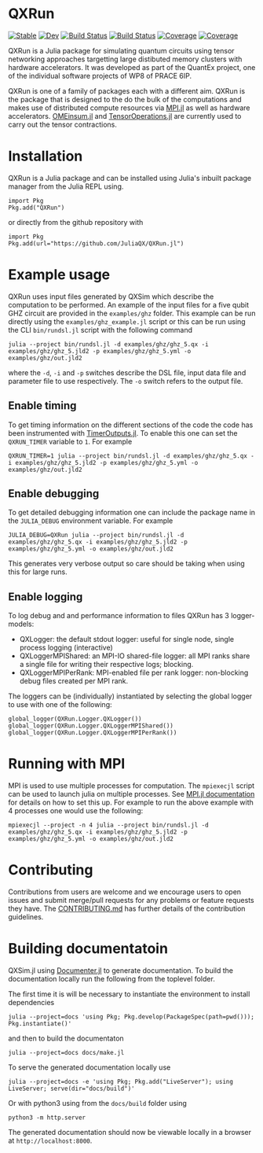 # QXRun

[![Stable](https://img.shields.io/badge/docs-stable-blue.svg)](https://JuliaQX.github.io/QXRun.jl/stable)
[![Dev](https://img.shields.io/badge/docs-dev-blue.svg)](https://JuliaQX.github.io/QXRun.jl/dev)
[![Build Status](https://github.com/JuliaQX/QXRun.jl/workflows/CI/badge.svg)](https://github.com/JuliaQX/QXRun.jl/actions)
[![Build Status](https://github.com/JuliaQX/QXRun.jl/badges/master/pipeline.svg)](https://github.com/JuliaQX/QXRun.jl/pipelines)
[![Coverage](https://github.com/JuliaQX/QXRun.jl/badges/master/coverage.svg)](https://github.com/JuliaQX/QXRun.jl/commits/master)
[![Coverage](https://codecov.io/gh/JuliaQX/QXRun.jl/branch/master/graph/badge.svg)](https://codecov.io/gh/JuliaQX/QXRun.jl)


QXRun is a Julia package for simulating quantum circuits using tensor networking approaches targetting large distibuted memory clusters with hardware
accelerators. It was developed as part of the QuantEx project, one of the individual software projects of WP8 of PRACE 6IP.

QXRun is one of a family of packages each with a different aim. QXRun is the package that is designed to the do the bulk of the computations and makes use of
distributed compute resources via [MPI.jl](https://github.com/JuliaParallel/MPI.jl) as well as hardware accelerators. [OMEinsum.jl](https://github.com/under-Peter/OMEinsum.jl) and [TensorOperations.jl](https://github.com/Jutho/TensorOperations.jl) are currently used to carry out the tensor contractions.

# Installation

QXRun is a Julia package and can be installed using Julia's inbuilt package manager from the Julia REPL using.

```
import Pkg
Pkg.add("QXRun")
```

or directly from the github repository with

```
import Pkg
Pkg.add(url="https://github.com/JuliaQX/QXRun.jl")
```

# Example usage

QXRun uses input files generated by QXSim which describe the computation to be performed. An example of the input files for a five qubit GHZ circuit are provided
in the `examples/ghz` folder.
This example can be run directly using the `examples/ghz_example.jl` script or this can be run using the CLI `bin/rundsl.jl` script with the following command

```
julia --project bin/rundsl.jl -d examples/ghz/ghz_5.qx -i examples/ghz/ghz_5.jld2 -p examples/ghz/ghz_5.yml -o examples/ghz/out.jld2
```

where the `-d`, `-i` and `-p` switches describe the DSL file, input data file and parameter file to use respectively. The `-o` switch refers to the output file.

## Enable timing

To get timing information on the different sections of the code the code has been instrumented with [TimerOutputs.jl](https://github.com/KristofferC/TimerOutputs.jl). To enable this one can set the `QXRUN_TIMER` variable to `1`. For example

```
QXRUN_TIMER=1 julia --project bin/rundsl.jl -d examples/ghz/ghz_5.qx -i examples/ghz/ghz_5.jld2 -p examples/ghz/ghz_5.yml -o examples/ghz/out.jld2
```

## Enable debugging

To get detailed debugging information one can include the package name in the `JULIA_DEBUG` environment variable. For example

```
JULIA_DEBUG=QXRun julia --project bin/rundsl.jl -d examples/ghz/ghz_5.qx -i examples/ghz/ghz_5.jld2 -p examples/ghz/ghz_5.yml -o examples/ghz/out.jld2
```

This generates very verbose output so care should be taking when using this for large runs.

## Enable logging

To log debug and and performance information to files QXRun has 3 logger-models:

- QXLogger: the default stdout logger: useful for single node, single process logging (interactive)
- QXLoggerMPIShared: an MPI-IO shared-file logger: all MPI ranks share a single file for writing their respective logs; blocking.
- QXLoggerMPIPerRank: MPI-enabled file per rank logger: non-blocking debug files created per MPI rank.

The loggers can be (individually) instantiated by selecting the global logger to use with one of the following:

```
global_logger(QXRun.Logger.QXLogger())
global_logger(QXRun.Logger.QXLoggerMPIShared())
global_logger(QXRun.Logger.QXLoggerMPIPerRank())
```

# Running with MPI

MPI is used to use multiple processes for computation. The `mpiexecjl` script can be used to launch julia on multiple processes. See [MPI.jl documentation]() for details on how to set this up. For example to run the above example with 4 processes one would use the following:

```
mpiexecjl --project -n 4 julia --project bin/rundsl.jl -d examples/ghz/ghz_5.qx -i examples/ghz/ghz_5.jld2 -p examples/ghz/ghz_5.yml -o examples/ghz/out.jld2
```

# Contributing
Contributions from users are welcome and we encourage users to open issues and submit merge/pull requests for any problems or feature requests they have. The
[CONTRIBUTING.md](CONTRIBUTION.md) has further details of the contribution guidelines.


# Building documentatoin

QXSim.jl using [Documenter.jl](https://juliadocs.github.io/Documenter.jl/stable/) to generate documentation. To build
the documentation locally run the following from the toplevel folder.

The first time it is will be necessary to instantiate the environment to install dependencies

```
julia --project=docs 'using Pkg; Pkg.develop(PackageSpec(path=pwd())); Pkg.instantiate()'
```

and then to build the documentaton

```
julia --project=docs docs/make.jl
```

To serve the generated documentation locally use

```
julia --project=docs -e 'using Pkg; Pkg.add("LiveServer"); using LiveServer; serve(dir="docs/build")'
```

Or with python3 using from the `docs/build` folder using

```
python3 -m http.server
```

The generated documentation should now be viewable locally in a browser at `http://localhost:8000`.
